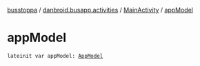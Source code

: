 [busstoppa](../../index.md) / [danbroid.busapp.activities](../index.md) / [MainActivity](index.md) / [appModel](./app-model.md)

# appModel

`lateinit var appModel: `[`AppModel`](../../danbroid.busapp.models/-app-model/index.md)